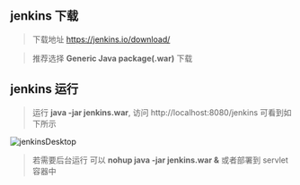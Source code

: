 ## jenkins 下载
>下载地址 https://jenkins.io/download/

>推荐选择 **Generic Java package(.war)**  下载

## jenkins 运行
> 运行 **java -jar jenkins.war**, 访问 http://localhost:8080/jenkins 可看到如下所示

![jenkinsDesktop](../config/jenkinsDesktop.png)

> 若需要后台运行 可以 **nohup java -jar jenkins.war &**  或者部署到 servlet 容器中


